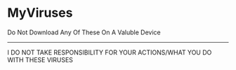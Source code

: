 # MyViruses
<p1>Do Not Download Any Of These On A Valuble Device</p1><hr>
<p3>I DO NOT TAKE RESPONSIBILITY FOR YOUR ACTIONS/WHAT YOU DO WITH THESE VIRUSES</p3>
